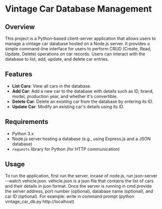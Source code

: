 # Vintage Car Database Management

## Overview

This project is a Python-based client-server application that allows users to manage a vintage car database hosted on a Node.js server. It provides a simple command-line interface for users to perform CRUD (Create, Read, Update, Delete) operations on car records. Users can interact with the database to list, add, update, and delete car entries.

## Features

- **List Cars**: View all cars in the database.
- **Add Car**: Add a new car to the database with details such as ID, brand, model, production year, and whether it's convertible.
- **Delete Car**: Delete an existing car from the database by entering its ID.
- **Update Car**: Modify an existing car's details using its ID.

## Requirements

- Python 3.x
- Node.js server hosting a database (e.g., using Express.js and a JSON database)
- `requests` library for Python (for HTTP communication)

## Usage

To run the application, first run the server, incase of node.js, run json-server --watch vehicle.json. vehicle.json is a json file that contains the list of cars and their details in json format. Once the server is running in cmd provide the server address, port number (optional), database name (optional), and car ID (optional). 
For example: write in command prompt (python vintage_car_db.py http://localhost)

